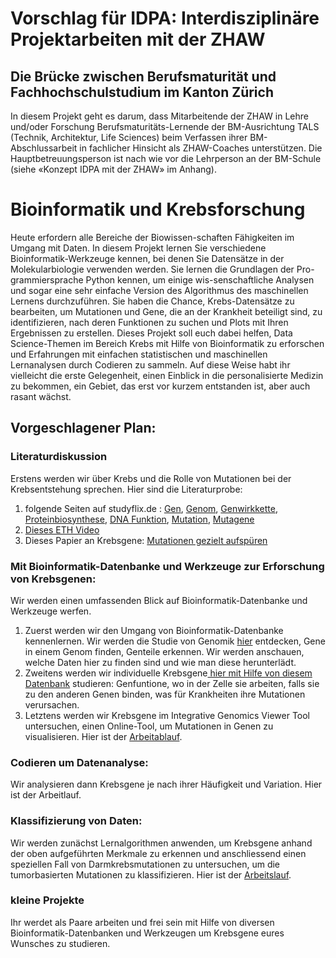 # Vorschlag für IDPA: Interdisziplinäre Projektarbeiten mit der ZHAW
## Die Brücke zwischen Berufsmaturität und Fachhochschulstudium im Kanton Zürich

In diesem Projekt geht es darum, dass Mitarbeitende der ZHAW in Lehre und/oder Forschung Berufsmaturitäts-Lernende der BM-Ausrichtung TALS (Technik, Architektur, Life Sciences) beim Verfassen ihrer BM-Abschlussarbeit in fachlicher Hinsicht als ZHAW-Coaches unterstützen. Die Hauptbetreuungsperson ist nach wie vor die Lehrperson an der BM-Schule (siehe «Konzept IDPA mit der ZHAW» im Anhang).


# Bioinformatik und Krebsforschung 
Heute erfordern alle Bereiche der Biowissen-schaften Fähigkeiten im Umgang mit Daten. In diesem Projekt lernen Sie verschiedene Bioinformatik-Werkzeuge kennen, bei denen Sie Datensätze in der Molekularbiologie verwenden werden. Sie lernen die Grundlagen der Pro-grammiersprache Python kennen, um einige wis-senschaftliche Analysen und sogar eine sehr einfache Version des Algorithmus des maschinellen Lernens durchzuführen. Sie haben die Chance, Krebs-Datensätze zu bearbeiten, um Mutationen und Gene, die an der Krankheit beteiligt sind, zu identifizieren, nach deren Funktionen zu suchen und Plots mit Ihren Ergebnissen zu erstellen. Dieses Projekt soll euch dabei helfen, Data Science-Themen im Bereich Krebs mit Hilfe von Bioinformatik zu erforschen und Erfahrungen mit einfachen statistischen und maschinellen Lernanalysen durch Codieren zu sammeln. Auf diese Weise habt ihr vielleicht die erste Gelegenheit, einen Einblick in die personalisierte Medizin zu bekommen, ein Gebiet, das erst vor kurzem entstanden ist, aber auch rasant wächst. 

## Vorgeschlagener Plan:

### Literaturdiskussion
Erstens werden wir über Krebs und die Rolle von Mutationen bei der Krebsentstehung sprechen. Hier sind die Literaturprobe:
1) folgende Seiten auf studyflix.de : [Gen](https://studyflix.de/biologie/gen-2599), [Genom](https://studyflix.de/biologie/genom-2645), [Genwirkkette](https://studyflix.de/biologie/genwirkkette-6706), [Proteinbiosynthese](https://studyflix.de/biologie/proteinbiosynthese-2288), [DNA Funktion](https://studyflix.de/biologie/dna-funktion-2601), [Mutation](https://studyflix.de/biologie/mutation-2582), [Mutagene](https://studyflix.de/biologie/mutagene-2574)
2) [Dieses ETH Video](https://ethz.ch/de/studium/bachelor/studienangebot/naturwissenschaften-und-mathematik/biologie/schnuppervorlesungen/-genetik--genomik--bioinformatik---dr--ulrich-genick-.html)
3) Dieses Papier an Krebsgene: [Mutationen gezielt aufspüren](https://www.organische-chemie.ch/chemie/2007feb/mutationen.shtm) 

### Mit Bioinformatik-Datenbanke und Werkzeuge zur Erforschung von Krebsgenen:
Wir werden einen umfassenden Blick auf Bioinformatik-Datenbanke und Werkzeuge werfen.  
1) Zuerst werden wir den Umgang von Bioinformatik-Datenbanke kennenlernen. Wir werden die Studie von Genomik [hier](https://genome.ucsc.edu/cgi-bin/hgTracks?db=hg38&lastVirtModeType=default&lastVirtModeExtraState=&virtModeType=default&virtMode=0&nonVirtPosition=&position=chr2%3A25164893%2D25164925&hgsid=2352559421_I4NPUDNtpp2HapAMaghZPgyd0kNp) entdecken, Gene in einem Genom finden, Genteile erkennen. Wir werden anschauen, welche Daten hier zu finden sind und wie man diese herunterlädt.
2) Zweitens werden wir individuelle Krebsgene[ hier mit Hilfe von diesem Datenbank](https://www.genecards.org) studieren: Genfuntione, wo in der Zelle sie arbeiten, falls sie zu den anderen Genen binden, was für Krankheiten ihre Mutationen verursachen.
3) Letztens werden wir Krebsgene im Integrative Genomics Viewer Tool untersuchen, einen Online-Tool, um Mutationen in Genen zu visualisieren. Hier ist der [Arbeitablauf](https://github.com/tbilgin/Krebsgenomik/blob/main/Visualisierung.md).

### Codieren um Datenanalyse:
Wir analysieren dann Krebsgene je nach ihrer Häufigkeit und Variation. Hier ist der Arbeitlauf.

### Klassifizierung von Daten:
Wir werden zunächst Lernalgorithmen anwenden, um Krebsgene anhand der oben aufgeführten Merkmale zu erkennen und anschliessend einen speziellen Fall von Darmkrebsmutationen zu untersuchen, um die tumorbasierten Mutationen zu klassifizieren. Hier ist der [Arbeitslauf](https://colab.research.google.com/github/tbilgin/SURGE/blob/master/MachineLearningBioinfo4B.ipynb).

### kleine Projekte
Ihr werdet als Paare arbeiten und frei sein mit Hilfe von diversen Bioinformatik-Datenbanken und Werkzeugen um Krebsgene eures Wunsches zu studieren.
